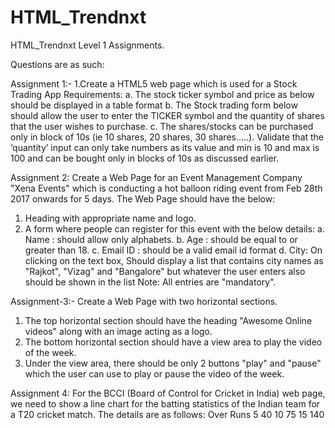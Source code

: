 # HTML_Trendnxt
HTML_Trendnxt Level 1 Assignments.
 
 
Questions are as such:

Assignment 1:-
1.Create a HTML5 web page which is used for a Stock Trading App
Requirements:
a. The stock ticker symbol and price as below should be displayed in a table format
b. The Stock trading form below should allow the user to enter the TICKER symbol and the
quantity of shares that the user wishes to purchase.
c. The shares/stocks can be purchased only in block of 10s (ie 10 shares, 20 shares, 30
shares…..). Validate that the ‘quantity’ input can only take numbers as its value and min is 10
and max is 100 and can be bought only in blocks of 10s as discussed earlier.

Assignment 2:
Create a Web Page for an Event Management Company "Xena Events" which is conducting a
hot balloon riding event from Feb 28th 2017 onwards for 5 days.
The Web Page should have the below:
1. Heading with appropriate name and logo.
2. A form where people can register for this event with the below details:
 a. Name : should allow only alphabets.
 b. Age : should be equal to or greater than 18.
 c. Email ID : should be a valid email id format
 d. City: On clicking on the text box, Should display a list that contains city names as "Rajkot",
"Vizag" and "Bangalore" but whatever the user enters also should be shown in the list
 Note: All entries are "mandatory".
 
Assignment-3:-
Create a Web Page with two horizontal sections.
1. The top horizontal section should have the heading "Awesome Online videos" along
with an image acting as a logo.
2. The bottom horizontal section should have a view area to play the video of the week.
3. Under the view area, there should be only 2 buttons "play" and "pause" which the
user can use to play or pause the video of the week.

Assignment 4:
For the BCCI (Board of Control for Cricket in India) web page, we need to show a line
chart for the batting statistics of the Indian team for a T20 cricket match.
The details are as follows:
Over Runs
5 40
10 75
15 140
 
